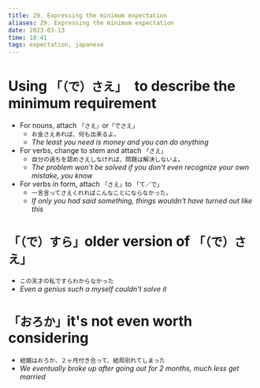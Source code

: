 ```yaml
---
title: 29. Expressing the minimum expectation
aliases: 29. Expressing the minimum expectation
date: 2023-03-13
time: 10:41
tags: expectation, japanese
---
```


# Using `「（で）さえ」`　to describe the minimum requirement

-   For nouns, attach `「さえ」`or`「でさえ」`
    -   `お金さえあれば、何も出来るよ。`
    -   _The least you need is money and you can do anything_
-   For verbs, change to stem and attach `「さえ」`
    -   `自分の過ちを認めさえしなければ、問題は解決しないよ。`
    -   _The problem won't be solved if you don't even recognize your own mistake, you know_
-   For verbs in form, attach `「さえ」`to `「て／で」`
    -   `一言言ってさえくれればこんなことにならなかった。`
    -   _If only you had said something, things wouldn't have turned out like this_

# `「（で）すら」`older version of `「（で）さえ」`

-   `この天才の私ですらわからなかった`
-   _Even a genius such a myself couldn't solve it_

# `「おろか」`it's not even worth considering

-   `結婚はおろか、２ヶ月付き合って、結局別れてしまった`
-   _We eventually broke up after going out for 2 months, much less get married_